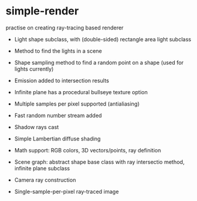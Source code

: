 # simple-render

practise on creating ray-tracing based renderer


* Light shape subclass, with (double-sided) rectangle area light subclass
* Method to find the lights in a scene
* Shape sampling method to find a random point on a shape (used for lights currently)
* Emission added to intersection results
* Infinite plane has a procedural bullseye texture option
* Multiple samples per pixel supported (antialiasing)
* Fast random number stream added
* Shadow rays cast
* Simple Lambertian diffuse shading

* Math support: RGB colors, 3D vectors/points, ray definition
* Scene graph: abstract shape base class with ray intersectio method, infinite plane subclass
* Camera ray construction
* Single-sample-per-pixel ray-traced image